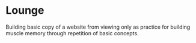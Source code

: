 # Lounge
Building basic copy of a website from viewing only as practice for building muscle memory through repetition of basic concepts. 

